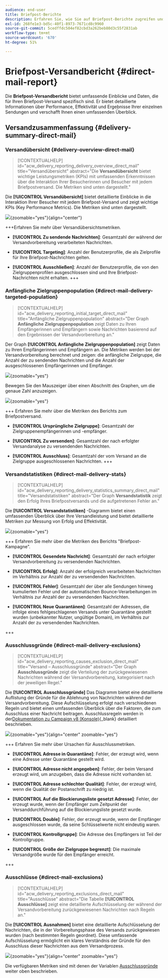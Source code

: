 ```yaml
---
audience: end-user
title: Briefpost-Berichte
description: Erfahren Sie, wie Sie auf Briefpost-Berichte zugreifen und diese verwenden
exl-id: 268fe1e3-bd5c-40f1-8973-7671cd8c9960
source-git-commit: 5cedffdc504ef82cbd3a262beb80d3c55f2831ab
workflow-type: tm+mt
source-wordcount: '670'
ht-degree: 51%

---
```


# Briefpost-Versandbericht {#direct-mail-report}

Die **Briefpost-Versandbericht** bietet umfassende Einblicke und Daten, die für Ihren Briefpost-Versand spezifisch sind. Er bietet detaillierte Informationen über Performance, Effektivität und Ergebnisse Ihrer einzelnen Sendungen und verschafft Ihnen einen umfassenden Überblick.

## Versandzusammenfassung {#delivery-summary-direct-mail}

### Versandübersicht {#delivery-overview-direct-mail}

>[!CONTEXTUALHELP]
>id="acw_delivery_reporting_delivery_overview_direct_mail"
>title="Versandübersicht"
>abstract="Die **Versandübersicht** bietet wichtige Leistungsmetriken (KPIs) mit umfassenden Erkenntnissen über die Interaktion Ihrer Besucherinnen und Besucher mit jedem Briefpostversand. Die Metriken sind unten dargestellt."

Die **[!UICONTROL Versandübersicht]** bietet detaillierte Einblicke in die Interaktion Ihrer Besucher mit jedem Briefpost-Versand und zeigt wichtige KPIs (Key Performance Metrics).  Die Metriken sind unten dargestellt.

![](assets/direct-overview.png){zoomable=&quot;yes&quot;}{align="center"}

+++Erfahren Sie mehr über Versandübersichtsmetriken.

* **[!UICONTROL Zu sendende Nachrichten]**: Gesamtzahl der während der Versandvorbereitung verarbeiteten Nachrichten.

* **[!UICONTROL Targeting]**: Anzahl der Benutzerprofile, die als Zielprofile für Ihre Briefpost-Nachrichten gelten.

* **[!UICONTROL Ausschließen]**: Anzahl der Benutzerprofile, die von den Zielgruppenprofilen ausgeschlossen sind und Ihre Briefpost-Nachrichten nicht erhalten.
+++

### Anfängliche Zielgruppenpopulation {#direct-mail-delivery-targeted-population}

>[!CONTEXTUALHELP]
>id="acw_delivery_reporting_initial_target_direct_mail"
>title="Anfängliche Zielgruppenpopulation"
>abstract="Der Graph **Anfängliche Zielgruppenpopulation** zeigt Daten zu Ihren Empfängerinnen und Empfängern sowie Nachrichten basierend auf den Ergebnissen der Versandvorbereitung an."

Der Graph **[!UICONTROL Anfängliche Zielgruppenpopulation]** zeigt Daten zu Ihren Empfängerinnen und Empfängern an. Die Metriken werden bei der Versandvorbereitung berechnet und zeigen: die anfängliche Zielgruppe, die Anzahl der zu sendenden Nachrichten und die Anzahl der ausgeschlossenen Empfängerinnen und Empfänger.

![](assets/direct-mail-delivery-targeted-population.png){zoomable=&quot;yes&quot;}

Bewegen Sie den Mauszeiger über einen Abschnitt des Graphen, um die genaue Zahl anzuzeigen.

![](assets/direct-mail-delivery-targeted-population_2.png){zoomable=&quot;yes&quot;}

+++ Erfahren Sie mehr über die Metriken des Berichts zum Briefpostversand.

* **[!UICONTROL Ursprüngliche Zielgruppe]**: Gesamtzahl der Zielgruppenempfängerinnen und -empfänger.

* **[!UICONTROL Zu versenden]**: Gesamtzahl der nach erfolgter Versandanalyse zu versendenden Nachrichten.

* **[!UICONTROL Ausschluss]**: Gesamtzahl der vom Versand an die Zielgruppe ausgeschlossenen Nachrichten.
+++

### Versandstatistiken {#direct-mail-delivery-stats}

>[!CONTEXTUALHELP]
>id="acw_delivery_reporting_delivery_statistics_summary_direct_mail"
>title="Versandstatistiken"
>abstract="Der Graph **Versandstatistik** zeigt den Erfolg Ihres Briefpostversands und die aufgetretenen Fehler an."

Die **[!UICONTROL Versandstatistiken]** -Diagramm bietet einen umfassenden Überblick über Ihre Versandleistung und bietet detaillierte Metriken zur Messung von Erfolg und Effektivität.

![](assets/direct-mail-delivery-stats.png){zoomable=&quot;yes&quot;}

+++ Erfahren Sie mehr über die Metriken des Berichts &quot;Briefpost-Kampagne&quot;.

* **[!UICONTROL Gesendete Nachricht]**: Gesamtzahl der nach erfolgter Versandvorbereitung zu versendenden Nachrichten.

* **[!UICONTROL Erfolg]**: Anzahl der erfolgreich verarbeiteten Nachrichten im Verhältnis zur Anzahl der zu versendenden Nachrichten.

* **[!UICONTROL Fehler]**: Gesamtzahl der über alle Sendungen hinweg kumulierten Fehler und der automatischen Bounce-Verarbeitungen im Verhältnis zur Anzahl der zu versendenden Nachrichten.

* **[!UICONTROL Neue Quarantänen]**: Gesamtzahl der Adressen, die infolge eines fehlgeschlagenen Versands unter Quarantäne gestellt wurden (unbekannter Nutzer, ungültige Domain), im Verhältnis zur Anzahl der zu versendenden Nachrichten.

+++

### Ausschlussgründe {#direct-mail-delivery-exclusions}

>[!CONTEXTUALHELP]
>id="acw_delivery_reporting_causes_exclusion_direct_mail"
>title="Versand – Ausschlussgründe"
>abstract="Der Graph **Ausschlussgründe** zeigt die Verteilung der zurückgewiesenen Nachrichten während der Versandvorbereitung, kategorisiert nach der jeweiligen Regel."

Die **[!UICONTROL Ausschlussgründe]** Das Diagramm bietet eine detaillierte Auflistung der Gründe für die Ablehnung von Nachrichten während der Versandvorbereitung. Diese Aufschlüsselung erfolgt nach verschiedenen Regeln und bietet einen umfassenden Überblick über die Faktoren, die zum Ausschluss einer Nachricht beitragen. Ausschlussregeln werden in der[Dokumentation zu Campaign v8 (Konsole)](https://experienceleague.adobe.com/docs/campaign/campaign-v8/send/failures/delivery-failures.html?lang=de#email-error-types){_blank} detailliert beschrieben.

![](assets/direct-mail-delivery-exclusions.png){zoomable=&quot;yes&quot;}{align="center" zoomable="yes"}

+++ Erfahren Sie mehr über Ursachen für Ausschlussmetriken.

* **[!UICONTROL Adresse in Quarantäne]**: Fehler, der erzeugt wird, wenn eine Adresse unter Quarantäne gestellt wird.

* **[!UICONTROL Adresse nicht angegeben]**: Fehler, der beim Versand erzeugt wird, um anzugeben, dass die Adresse nicht vorhanden ist.

* **[!UICONTROL Adresse schlechter Qualität]**: Fehler, der erzeugt wird, wenn die Qualität der Postanschrift zu niedrig ist.

* **[!UICONTROL Auf die Blockierungsliste gesetzt Adresse]**: Fehler, der erzeugt wurde, wenn der Empfänger zum Zeitpunkt der Versanddurchführung auf die Blockierungsliste gesetzt wurde.

* **[!UICONTROL Double]**: Fehler, der erzeugt wurde, wenn der Empfänger ausgeschlossen wurde, da seine Schlüsselwerte nicht eindeutig waren.

* **[!UICONTROL Kontrollgruppe]**: Die Adresse des Empfängers ist Teil der Kontrollgruppe.

* **[!UICONTROL Größe der Zielgruppe begrenzt]**: Die maximale Versandgröße wurde für den Empfänger erreicht.

+++

### Ausschlüsse {#direct-mail-exclusions}

>[!CONTEXTUALHELP]
>id="acw_delivery_reporting_exclusions_direct_mail"
>title="Ausschlüsse"
>abstract="Die Tabelle **[!UICONTROL Ausschlüsse]** zeigt eine detaillierte Aufschlüsselung der während der Versandvorbereitung zurückgewiesenen Nachrichten nach Regeln an."

Die **[!UICONTROL Ausnahmen]** bietet eine detaillierte Aufschlüsselung der Nachrichten, die in der Vorbereitungsphase des Versands zurückgewiesen wurden (nach bestimmten Regeln geordnet). Diese umfassende Aufschlüsselung ermöglicht ein klares Verständnis der Gründe für den Ausschluss dieser Nachrichten aus dem Versandprozess.

![](assets/direct-mail-exclusions.png){zoomable=&quot;yes&quot;}{align="center" zoomable="yes"}

Die verfügbaren Metriken sind mit denen der Variablen [Ausschlussgründe](#direct-mail-delivery-exclusions) weiter oben beschrieben.
